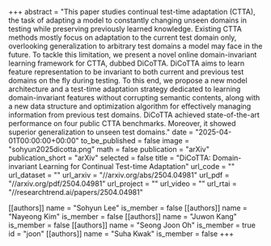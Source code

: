 +++
abstract = "This paper studies continual test-time adaptation (CTTA), the task of adapting a model to constantly changing unseen domains in testing while preserving previously learned knowledge. Existing CTTA methods mostly focus on adaptation to the current test domain only, overlooking generalization to arbitrary test domains a model may face in the future. To tackle this limitation, we present a novel online domain-invariant learning framework for CTTA, dubbed DiCoTTA. DiCoTTA aims to learn feature representation to be invariant to both current and previous test domains on the fly during testing. To this end, we propose a new model architecture and a test-time adaptation strategy dedicated to learning domain-invariant features without corrupting semantic contents, along with a new data structure and optimization algorithm for effectively managing information from previous test domains. DiCoTTA achieved state-of-the-art performance on four public CTTA benchmarks. Moreover, it showed superior generalization to unseen test domains."
date = "2025-04-01T00:00:00+00:00"
to_be_published = false
image = "sohyun2025dicotta.png"
math = false
publication = "arXiv"
publication_short = "arXiv"
selected = false
title = "DiCoTTA: Domain-invariant Learning for Continual Test-time Adaptation"
url_code = ""
url_dataset = ""
url_arxiv = "//arxiv.org/abs/2504.04981"
url_pdf = "//arxiv.org/pdf/2504.04981"
url_project = ""
url_video = ""
url_rtai = "//researchtrend.ai/papers/2504.04981"

[[authors]]
    name = "Sohyun Lee"
    is_member = false
[[authors]]
    name = "Nayeong Kim"
    is_member = false
[[authors]]
    name = "Juwon Kang"
    is_member = false
[[authors]]
    name = "Seong Joon Oh"
    is_member = true
    id = "joon"
[[authors]]
    name = "Suha Kwak"
    is_member = false
+++
